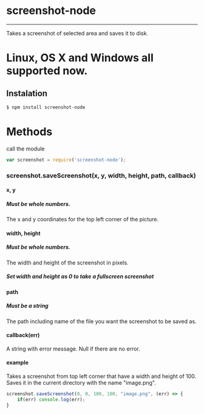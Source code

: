 # screenshot-node
---
Takes a screenshot of selected area and saves it to disk.

# Linux, OS X and Windows all supported now.

## Instalation
```sh
$ npm install screenshot-node
```
# Methods
call the module
```javascript
var screenshot = require('screenshot-node');
```
### screenshot.saveScreenshot(x, y, width, height, path, callback)

#### x, y
##### Must be whole numbers.
The x and y coordinates for the top left corner of the picture.

#### width, height
##### Must be whole numbers.
The width and height of the screenshot in pixels.
##### Set width and height as 0 to take a fullscreen screenshot

#### path
##### Must be a string
The path including name of the file you want the screenshot to be saved as.

#### callback(err)
A string with error message. Null if there are no error.

#### example
Takes a screenshot from top left corner that have a width and height of 100. Saves it in the current directory with the name "image.png".
```javascript
screenshot.saveScreenshot(0, 0, 100, 100, "image.png", (err) => {
    if(err) console.log(err);
}
```
